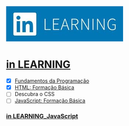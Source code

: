 # ![inlearning.jpeg](https://github.com/kakanew/inLEARNING_JavaScript/blob/master/inlearning.jpeg?raw=true)

# [in LEARNING](https://www.linkedin.com/learning/me)

- [x] [Fundamentos da Programação](https://github.com/kakanew/inLEARNING_JavaScript/tree/master/Fundamentos_Programacao)
- [x] [HTML: Formação Básica](https://github.com/kakanew/inLEARNING_JavaScript/tree/master/HTML_Basico)
- [ ] Descubra o CSS
- [ ] [JavaScript: Formação Básica](https://github.com/kakanew/inLEARNING_JavaScript/tree/master/JavaScript_Basico)

### [in LEARNING_JavaScript](https://github.com/kakanew/inLEARNING_JavaScript)



